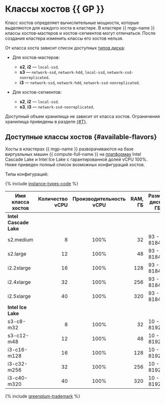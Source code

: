 # Классы хостов {{ GP }}

Класс хостов определяет вычислительные мощности, которые выделяются для каждого хоста в кластере. В кластере {{ mgp-name }} классы хостов-мастеров и хостов-сегментов могут отличаться. После создания кластера изменить классы его хостов нельзя.


От класса хоста зависит список доступных [типов диска](./storage.md):

* Для хостов-мастеров:

    * **s2**, **i2** — `local-ssd`.
    * **s3** — `network-ssd`, `network-hdd`, `local-ssd`, `network-ssd-nonreplicated`.
    * **i3** — `network-ssd`, `network-hdd`, `network-ssd-nonreplicated`.

* Для хостов-сегментов:

    * **s2**, **i2** — `local-ssd`.
    * **s3**, **i3** — `network-ssd-nonreplicated`.

Доступный объем хранилища не зависит от класса хостов. Ограничения хранилища приведены в разделе [{#T}](limits.md).

## Доступные классы хостов {#available-flavors}


Хосты в кластерах {{ mgp-name }} разворачиваются на базе виртуальных машин {{ compute-full-name }} на [платформах](../../compute/concepts/vm-platforms.md) Intel Cascade Lake и Intel Ice Lake с гарантированной долей vCPU 100%. Ниже приведен полный список возможных конфигураций хостов.

Типы конфигураций:

{% include [instance-types-code](../../_includes/mdb/mgp-instance-types-code.md) %}

| Имя класса хостов | Количество vCPU | Производительность vCPU | RAM, ГБ | Размер <br>диска, ГБ |
|-------------------|----------------:|:-----------------------:|--------:|----------------------|
| **Intel Cascade Lake**                                                                         |
| s2.medium         |               8 | 100%                    |      32 | 93 - 8184            |
| s2.large          |              12 | 100%                    |      48 | 93 - 8184            |
| i2.2xlarge        |              16 | 100%                    |     128 | 93 - 8184            |
| i2.4xlarge        |              32 | 100%                    |     256 | 93 - 8184            |
| i2.5xlarge        |              40 | 100%                    |     320 | 93 - 8184            |
| **Intel Ice Lake**                                                                             |
| s3-c8-m32         |               8 | 100%                    |      32 | 10 - 8192            |
| s3-c12-m48        |              12 | 100%                    |      48 | 10 - 8192            |
| i3-c16-m128       |              16 | 100%                    |     128 | 10 - 8192            |
| i3-c32-m256       |              32 | 100%                    |     256 | 10 - 8192            |
| i3-c40-m320       |              40 | 100%                    |     320 | 10 - 8192            |


{% include [greenplum-trademark](../../_includes/mdb/mgp/trademark.md) %}
